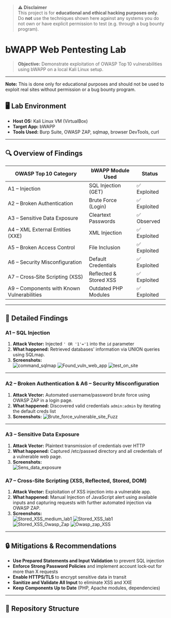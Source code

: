 > ⚠️ **Disclaimer**  
> This project is for **educational and ethical hacking purposes only**.  
> Do **not** use the techniques shown here against any systems you do not own or have explicit permission to test (e.g. through a bug bounty program).

# bWAPP Web Pentesting Lab

> **Objective:** Demonstrate exploitation of OWASP Top 10 vulnerabilities using bWAPP on a local Kali Linux setup.

---
**Note:** This is done only for educational purposes and should not be used to exploit real sites without permission or a bug bounty program. 

## 🖥️ Lab Environment

- **Host OS:** Kali Linux VM (VirtualBox)
- **Target App:** bWAPP
- **Tools Used:** Burp Suite, OWASP ZAP, sqlmap, browser DevTools, curl

---

## 🔍 Overview of Findings

| OWASP Top 10 Category            | bWAPP Module Used           | Status     |
|----------------------------------|-----------------------------|------------|
| A1 – Injection                   | SQL Injection (GET)         | ✅ Exploited |
| A2 – Broken Authentication       | Brute Force (Login)         | ✅ Exploited |
| A3 – Sensitive Data Exposure     | Cleartext Passwords         | ✅ Observed  |
| A4 – XML External Entities (XXE) | XML Injection               | ✅ Exploited |
| A5 – Broken Access Control       | File Inclusion              | ✅ Exploited |
| A6 – Security Misconfiguration   | Default Credentials         | ✅ Exploited |
| A7 – Cross‑Site Scripting (XSS)   | Reflected & Stored XSS      | ✅ Exploited |
| A9 – Components with Known Vulnerabilities | Outdated PHP Modules | ✅ Exploited |

---

## 📝 Detailed Findings

### A1 – SQL Injection

1. **Attack Vector:** Injected `' OR '1'='1` into the `id` parameter  
2. **What happened:** Retrieved databases' information via UNION queries using SQLmap.  
3. **Screenshots:**  
![command_sqlmap](https://github.com/user-attachments/assets/3f6b5a25-11ce-466d-b00a-21a6bab845c2)
![Found_vuln_web_app](https://github.com/user-attachments/assets/8cf5cd1e-d4ca-4e31-8952-bf0ae1681436)
![test_on_site](https://github.com/user-attachments/assets/971ac420-d63f-4a9d-b992-efdfbc114941)

---

### A2 – Broken Authentication & A6 – Security Misconfiguration

1. **Attack Vector:** Automated username/password brute force using OWASP ZAP in a login page. 
2. **What happened:** Discovered valid credentials `admin:admin` by iterating the default creds list  
3. **Screenshots:**
![Brute_force_vulnerable_site_Fuzz](https://github.com/user-attachments/assets/7ac01187-2309-4ca6-baca-eedc71d63b5f)


---

<!-- Copy this block for each vulnerability you want to document -->

### A3 – Sensitive Data Exposure

1. **Attack Vector:** Plaintext transmission of credentials over HTTP  
2. **What happened:** Captured /etc/passwd directory and all credentials of a vulnerable web page. 
3. **Screenshots:**  
 ![Sens_data_exposure](https://github.com/user-attachments/assets/2823da95-b433-4bf5-8a79-c3ccc72087cb)
 

### A7 – Cross‑Site Scripting (XSS, Reflected, Stored, DOM)

1. **Attack Vector:** Exploitation of XSS injection into a vulnerable app. 
2. **What happened:** Manual Injection of JavaScript alert using available inputs and capturing requests with further automated injection via OWASP ZAP. 
3. **Screenshots:**  
![Stored_XSS_medium_lab1](https://github.com/user-attachments/assets/59284d7d-f705-4dde-bd7f-b9243607cd4d)
![Stored_XSS_lab1](https://github.com/user-attachments/assets/5f692e89-2cfb-4bb7-a3d1-606864e48ea4)
![Stored_XSS_Owasp_Zap](https://github.com/user-attachments/assets/1b15a5d2-ed84-403f-8e60-d748617a0774)
![Owasp_zap_XSS](https://github.com/user-attachments/assets/17fda384-b69a-4c68-8f38-19b91be6768a)


---

## 🔒 Mitigations & Recommendations

- **Use Prepared Statements and Input Validation** to prevent SQL injection 
- **Enforce Strong Password Policies** and implement account lock‑out for more than X requests
- **Enable HTTPS/TLS** to encrypt sensitive data in transit  
- **Sanitize and Validate All Input** to eliminate XSS and XXE  
- **Keep Components Up to Date** (PHP, Apache modules, dependencies)  

---

## 📂 Repository Structure

